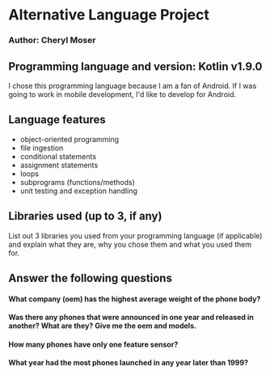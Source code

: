 # Alternative Language Project

### Author: Cheryl Moser

## Programming language and version: Kotlin v1.9.0

I chose this programming language because I am a fan of Android. If I was going
to work in mobile development, I'd like to develop for Android.

## Language features

* object-oriented programming
* file ingestion
* conditional statements
* assignment statements
* loops
* subprograms (functions/methods)
* unit testing and exception handling

## Libraries used (up to 3, if any)

List out 3 libraries you used from your programming language (if applicable) and
explain what they are, why you chose them and what you used them for.

## Answer the following questions

#### What company (oem) has the highest average weight of the phone body?

#### Was there any phones that were announced in one year and released in another? What are they? Give me the oem and models.

#### How many phones have only one feature sensor?

#### What year had the most phones launched in any year later than 1999? 
